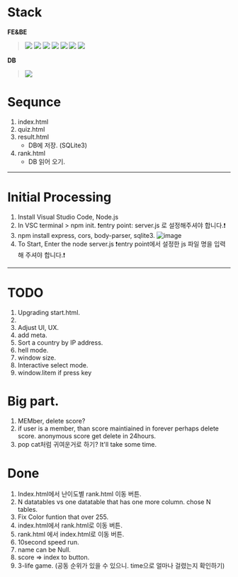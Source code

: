 # Stack
**FE&BE**
><img src="https://img.shields.io/badge/visualstudiocode-007ACC?style=for-the-badge&logo=visualstudiocode&logoColor=white">
><img src="https://img.shields.io/badge/html5-E34F26?style=for-the-badge&logo=html5&logoColor=white">
><img src="https://img.shields.io/badge/css-1572B6?style=for-the-badge&logo=css3&logoColor=white">
><img src="https://img.shields.io/badge/javascript-F7DF1E?style=for-the-badge&logo=javascript&logoColor=black">
><img src="https://img.shields.io/badge/jquery-0769AD?style=for-the-badge&logo=jquery&logoColor=white">
><img src="https://img.shields.io/badge/nodedotjs-339933?style=for-the-badge&logo=nodedotjs&logoColor=white">
><img src="https://img.shields.io/badge/express-000000?style=for-the-badge&logo=express&logoColor=white">
**DB**
><img src="https://img.shields.io/badge/sqlite-003B57?style=for-the-badge&logo=sqlite&logoColor=white">


# Sequnce 
1. index.html
2. quiz.html
3. result.html
    - DB에 저장. (SQLite3)
4. rank.html
    - DB 읽어 오기.

---

# Initial Processing
1. Install Visual Studio Code, Node.js
2. In VSC terminal > npm init. ❗entry point: server.js 로 설정해주셔야 합니다.❗
3. npm install express, cors, body-parser, sqlite3.
![image](https://github.com/asnowfield/FEBE/assets/86102527/570629a3-dfde-48a3-ae96-29fdf0fc2ac1)
4. To Start, Enter the node server.js ❗entry point에서 설정한 js 파일 명을 입력해 주셔야 합니다.❗

---

# TODO
1. Upgrading start.html.
2. 
3. Adjust UI, UX.
4. add meta.
5. Sort a country by IP address.
6. hell mode.
7. window size.
8. Interactive select mode.
9. window.litem if press key

# Big part.
1. MEMber, delete score? 
2. if user is a member, than score maintiained in forever perhaps delete score. anonymous score get delete in 24hours.
3. pop cat처럼 귀여운거로 하기? It'll take some time.


# Done 
1. Index.html에서 난이도별 rank.html 이동 버튼.
2. N datatables vs one datatable that has one more column. chose N tables.
3. Fix Color funtion that over 255.
4. index.html에서 rank.html로 이동 버튼.
5. rank.html 에서 index.html로 이동 버튼.
7. 10second speed run.
11. name can be Null.
10. score => index to button.
8. 3-life game. (공동 순위가 있을 수 있으니. time으로 얼마나 걸렸는지 확인하기)
